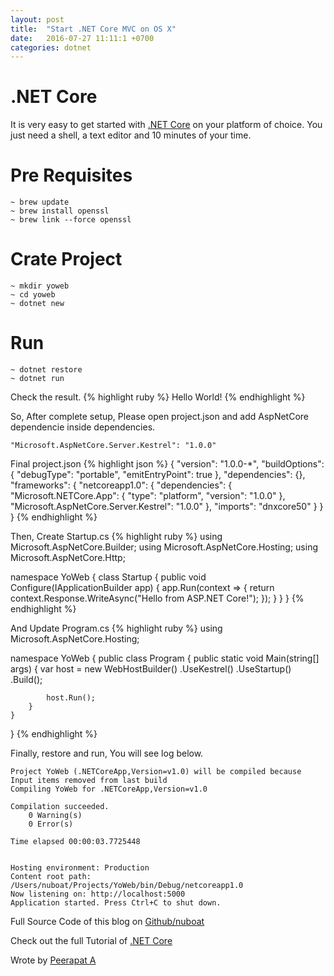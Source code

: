 ```yaml
---
layout: post
title:  "Start .NET Core MVC on OS X"
date:   2016-07-27 11:11:1 +0700
categories: dotnet
---
```

.NET Core
====
It is very easy to get started with [.NET Core][dotnet-core] on your platform of choice. 
You just need a shell, a text editor and 10 minutes of your time.

Pre Requisites
====
```
~ brew update
~ brew install openssl
~ brew link --force openssl
```

Crate Project
====
```
~ mkdir yoweb
~ cd yoweb
~ dotnet new
```

Run
====
```
~ dotnet restore
~ dotnet run
```
Check the result.
{% highlight ruby %}
Hello World!
{% endhighlight %}

So, After complete setup, Please open project.json and add AspNetCore dependencie inside dependencies.

```
"Microsoft.AspNetCore.Server.Kestrel": "1.0.0"
```

Final project.json
{% highlight json %}
{
  "version": "1.0.0-*",
  "buildOptions": {
    "debugType": "portable",
    "emitEntryPoint": true
  },
  "dependencies": {},
  "frameworks": {
    "netcoreapp1.0": {
      "dependencies": {
        "Microsoft.NETCore.App": {
          "type": "platform",
          "version": "1.0.0"
        },
        "Microsoft.AspNetCore.Server.Kestrel": "1.0.0"
      },
      "imports": "dnxcore50"
    }
  }
}
{% endhighlight %}

Then, Create Startup.cs
{% highlight ruby %}
using Microsoft.AspNetCore.Builder;
using Microsoft.AspNetCore.Hosting;
using Microsoft.AspNetCore.Http;

namespace YoWeb
{
    class Startup
    {
        public void Configure(IApplicationBuilder app)
        {
            app.Run(context =>
            {
                return context.Response.WriteAsync("Hello from ASP.NET Core!");
            });
        }
    }
}
{% endhighlight %}

And Update Program.cs
{% highlight ruby %}
using Microsoft.AspNetCore.Hosting;

namespace YoWeb
{
    public class Program
    {
        public static void Main(string[] args)
        {
            var host = new WebHostBuilder()
                .UseKestrel()
                .UseStartup<Startup>()
                .Build();

            host.Run();
        }
    }
}
{% endhighlight %}

Finally, restore and run, You will see log below. 

```
Project YoWeb (.NETCoreApp,Version=v1.0) will be compiled because Input items removed from last build
Compiling YoWeb for .NETCoreApp,Version=v1.0

Compilation succeeded.
    0 Warning(s)
    0 Error(s)

Time elapsed 00:00:03.7725448


Hosting environment: Production
Content root path: /Users/nuboat/Projects/YoWeb/bin/Debug/netcoreapp1.0
Now listening on: http://localhost:5000
Application started. Press Ctrl+C to shut down.
```

Full Source Code of this blog on [Github/nuboat][dotnet-core-exam]

Check out the full Tutorial of [.NET Core][dotnet-core-toutrial]

Wrote by [Peerapat A][nuboat-linkedin]

[nuboat-linkedin]: https://th.linkedin.com/in/peerapat
[dotnet-core]: https://www.microsoft.com/net/core#macos
[dotnet-core-exam]: https://github.com/nuboat/yoweb
[dotnet-core-toutrial]: https://docs.asp.net/en/latest/intro.html
